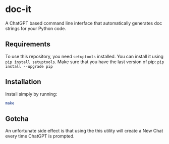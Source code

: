 # doc-it

A ChatGPT based command line interface that automatically generates doc strings for your Python code.

## Requirements

To use this repository, you need  `setuptools` installed. You can install it using `pip install setuptools`. Make sure that you have the last version of pip: `pip install --upgrade pip`

## Installation

Install simply by running:

```bash
make
```

## Gotcha

An unfortunate side effect is that using the this utility will create a New Chat every time ChatGPT is prompted.
